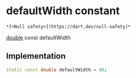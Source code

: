 


# defaultWidth constant




    *[<Null safety>](https://dart.dev/null-safety)*


[double](https://api.flutter.dev/flutter/dart-core/double-class.html) const defaultWidth
  







## Implementation

```dart
static const double defaultWidth = 40;


```







